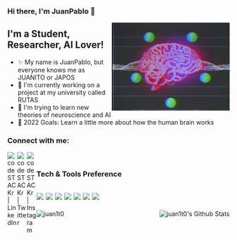 ### Hi there, I'm JuanPablo 👋

<img align="right" alt="GIF" height="200px" src="d2b5ef1d089455e38715f64bd0e15293.gif"/>

## I'm a Student, Researcher, AI Lover!
- ✨ My name is JuanPablo, but everyone knows me as JUANITO or JAPOS
- 🔭 I'm currently working on a project at my university called RUTAS
- 🌱 I'm trying to learn new theories of neuroscience and AI
- 🔬 2022 Goals: Learn a little more about how the human brain works

### Connect with me:

<!--[<img align="left" alt="codeSTACKr.com" width="22px" src="https://raw.githubusercontent.com/iconic/open-iconic/master/svg/globe.svg" />][website]-->
<!--[<img align="left" alt="codeSTACKr | YouTube" width="22px" src="https://cdn.jsdelivr.net/npm/simple-icons@v3/icons/youtube.svg" />][youtube] -->
[<img align="left" alt="codeSTACKr | LinkedIn" width="22px" src="https://cdn.jsdelivr.net/npm/simple-icons@v3/icons/linkedin.svg" />][linkedin]
[<img align="left" alt="codeSTACKr | Twitter" width="22px" src="https://cdn.jsdelivr.net/npm/simple-icons@v3/icons/twitter.svg" />][twitter]
[<img align="left" alt="codeSTACKr | Instagram" width="22px" src="https://cdn.jsdelivr.net/npm/simple-icons@v3/icons/instagram.svg" />][instagram]

<br />

### Tech & Tools Preference
<img src="https://img.shields.io/badge/-Python-black?style=flat&logo=python&logoColor=white"> <img src="https://img.shields.io/badge/-C%20&%20C++-659ad2?style=flat&logo=c%2B%2B&logoColor=ffffff"> <img src="https://img.shields.io/badge/Pytorch-black?style=flat&logo=pytorch&logoColor=white"> <img src="https://img.shields.io/badge/Google%20Colab-yellowgreen?style=flat&logo=google%20colab&logoColor=white"> <img src="http://img.shields.io/badge/-VS%20Code-007ACC?style=flat&logo=visual%20studio%20code&logoColor=white"> <img src="http://img.shields.io/badge/-Github-000000?style=flat&logo=github&logoColor=FFFFFF">
<img src="https://img.shields.io/badge/-Django-logo">
---
<p><img align="left" src="https://github-readme-stats.vercel.app/api/top-langs/?username=juan1t0&langs_count=10&theme=tokyonight&layout=compact" alt="juan1t0" /></p>
<img align="right" alt="juan1t0's Github Stats" src="https://github-readme-stats.vercel.app/api?username=juan1t0&show_icons=true&hide_border=true&theme=tokyonight" />


[twitter]: https://twitter.com/JAHPOS0599
[instagram]: https://www.instagram.com/japh0s/
[linkedin]: https://www.linkedin.com/in/juanpablo-andrew-heredia-parillo-0140ab133/
